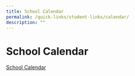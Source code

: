 ```yaml
---
title: School Calendar
permalink: /quick-links/student-links/calendar/
description: ""
---
```

School Calendar
===============


[School Calendar](https://calendar.google.com/calendar/u/2?cid=cXVlZW5zdG93bnNlYy5lZHUuc2dfam5xa2t0YzE4NWlzYmgzcXM1NGRycWJscWNAZ3JvdXAuY2FsZW5kYXIuZ29vZ2xlLmNvbQ)